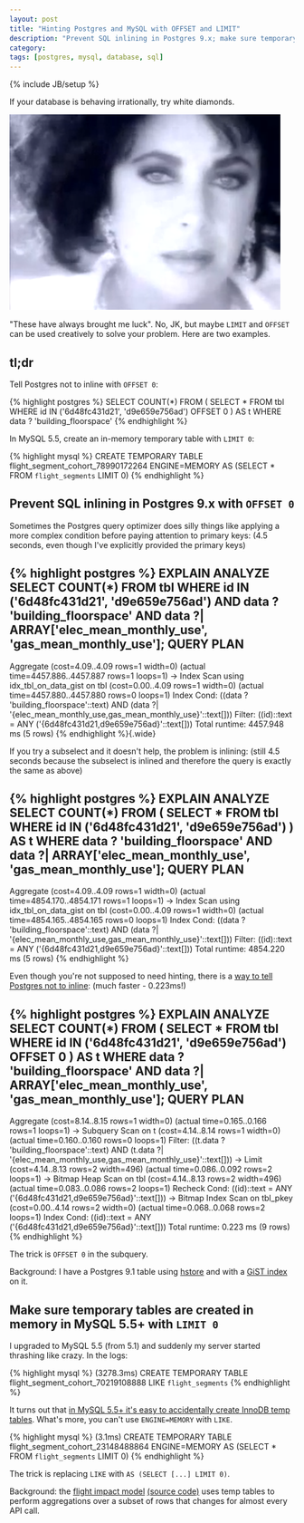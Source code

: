 ```yaml
---
layout: post
title: "Hinting Postgres and MySQL with OFFSET and LIMIT"
description: "Prevent SQL inlining in Postgres 9.x; make sure temporary tables are created in memory in MySQL 5.5+"
category: 
tags: [postgres, mysql, database, sql]
---
```

{% include JB/setup %}

If your database is behaving irrationally, try white diamonds.

<p><a href="https://www.youtube.com/watch?v=vjVfu8-Wp6s" title="Elizabeth Taylor White Diamonds"><img src="/images/2013-03-29-hinting-postgres-and-mysql-with-offset-and-limit/whitediamonds.png" /></a></p>

"These have always brought me luck". No, JK, but maybe `LIMIT` and `OFFSET` can be used creatively to solve your problem. Here are two examples.

## tl;dr

Tell Postgres not to inline with `OFFSET 0`:

{% highlight postgres %}
SELECT COUNT(*) FROM (
  SELECT * FROM tbl WHERE id IN ('6d48fc431d21', 'd9e659e756ad') OFFSET 0
) AS t WHERE data ? 'building_floorspace'
{% endhighlight %}

In MySQL 5.5, create an in-memory temporary table with `LIMIT 0`:

{% highlight mysql %}
CREATE TEMPORARY TABLE flight_segment_cohort_78990172264
  ENGINE=MEMORY
  AS (SELECT * FROM `flight_segments` LIMIT 0)
{% endhighlight %}

## Prevent SQL inlining in Postgres 9.x with `OFFSET 0`

Sometimes the Postgres query optimizer does silly things like applying a more complex condition before paying attention to primary keys: (4.5 seconds, even though I've explicitly provided the primary keys)

{% highlight postgres %}
EXPLAIN ANALYZE SELECT COUNT(*) FROM tbl WHERE id IN ('6d48fc431d21', 'd9e659e756ad') AND data ? 'building_floorspace' AND data ?| ARRAY['elec_mean_monthly_use', 'gas_mean_monthly_use'];
                                                                     QUERY PLAN                                                                     
----------------------------------------------------------------------------------------------------------------------------------------------------
 Aggregate  (cost=4.09..4.09 rows=1 width=0) (actual time=4457.886..4457.887 rows=1 loops=1)
   ->  Index Scan using idx_tbl_on_data_gist on tbl  (cost=0.00..4.09 rows=1 width=0) (actual time=4457.880..4457.880 rows=0 loops=1)
         Index Cond: ((data ? 'building_floorspace'::text) AND (data ?| '{elec_mean_monthly_use,gas_mean_monthly_use}'::text[]))
         Filter: ((id)::text = ANY ('{6d48fc431d21,d9e659e756ad}'::text[]))
 Total runtime: 4457.948 ms
(5 rows)
{% endhighlight %}{.wide}

If you try a subselect and it doesn't help, the problem is inlining: (still 4.5 seconds because the subselect is inlined and therefore the query is exactly the same as above)

{% highlight postgres %}
EXPLAIN ANALYZE SELECT COUNT(*) FROM (  SELECT * FROM tbl WHERE id IN ('6d48fc431d21', 'd9e659e756ad')  ) AS t WHERE data ? 'building_floorspace' AND data ?| ARRAY['elec_mean_monthly_use', 'gas_mean_monthly_use'];
                                                                     QUERY PLAN                                                                     
----------------------------------------------------------------------------------------------------------------------------------------------------
 Aggregate  (cost=4.09..4.09 rows=1 width=0) (actual time=4854.170..4854.171 rows=1 loops=1)
   ->  Index Scan using idx_tbl_on_data_gist on tbl  (cost=0.00..4.09 rows=1 width=0) (actual time=4854.165..4854.165 rows=0 loops=1)
         Index Cond: ((data ? 'building_floorspace'::text) AND (data ?| '{elec_mean_monthly_use,gas_mean_monthly_use}'::text[]))
         Filter: ((id)::text = ANY ('{6d48fc431d21,d9e659e756ad}'::text[]))
 Total runtime: 4854.220 ms
(5 rows)
{% endhighlight %}

Even though you're not supposed to need hinting, there is a [way to tell Postgres not to inline](http://www.postgresql.org/message-id/E1RfAwz-0006Us-7B@wrigleys.postgresql.org): (much faster - 0.223ms!)

{% highlight postgres %}
EXPLAIN ANALYZE SELECT COUNT(*) FROM (  SELECT * FROM tbl WHERE id IN ('6d48fc431d21', 'd9e659e756ad') OFFSET 0 ) AS t WHERE data ? 'building_floorspace' AND data ?| ARRAY['elec_mean_monthly_use', 'gas_mean_monthly_use'];
                                                                QUERY PLAN                                                                
------------------------------------------------------------------------------------------------------------------------------------------
 Aggregate  (cost=8.14..8.15 rows=1 width=0) (actual time=0.165..0.166 rows=1 loops=1)
   ->  Subquery Scan on t  (cost=4.14..8.14 rows=1 width=0) (actual time=0.160..0.160 rows=0 loops=1)
         Filter: ((t.data ? 'building_floorspace'::text) AND (t.data ?| '{elec_mean_monthly_use,gas_mean_monthly_use}'::text[]))
         ->  Limit  (cost=4.14..8.13 rows=2 width=496) (actual time=0.086..0.092 rows=2 loops=1)
               ->  Bitmap Heap Scan on tbl  (cost=4.14..8.13 rows=2 width=496) (actual time=0.083..0.086 rows=2 loops=1)
                     Recheck Cond: ((id)::text = ANY ('{6d48fc431d21,d9e659e756ad}'::text[]))
                     ->  Bitmap Index Scan on tbl_pkey  (cost=0.00..4.14 rows=2 width=0) (actual time=0.068..0.068 rows=2 loops=1)
                           Index Cond: ((id)::text = ANY ('{6d48fc431d21,d9e659e756ad}'::text[]))
 Total runtime: 0.223 ms
(9 rows)
{% endhighlight %}

The trick is `OFFSET 0` in the subquery.

Background: I have a Postgres 9.1 table using [hstore](http://www.postgresql.org/docs/9.1/static/hstore.html) and with a [GiST index](http://www.postgresql.org/docs/9.1/static/textsearch-indexes.html) on it.

## Make sure temporary tables are created in memory in MySQL 5.5+ with `LIMIT 0`

I upgraded to MySQL 5.5 (from 5.1) and suddenly my server started thrashing like crazy. In the logs:

{% highlight mysql %}
(3278.3ms)   CREATE TEMPORARY TABLE flight_segment_cohort_70219108888 LIKE `flight_segments` 
{% endhighlight %}

It turns out that [in MySQL 5.5+ it's easy to accidentally create InnoDB temp tables](http://stackoverflow.com/questions/5859391/create-temporary-table-from-select-statement-without-using-create-table). What's more, you can't use `ENGINE=MEMORY` with `LIKE`.

{% highlight mysql %}
(3.1ms)   CREATE TEMPORARY TABLE flight_segment_cohort_23148488864 ENGINE=MEMORY AS (SELECT * FROM `flight_segments` LIMIT 0)
{% endhighlight %}

The trick is replacing `LIKE` with `AS (SELECT [...] LIMIT 0)`.

Background: the [flight impact model](http://impact.brighterplanet.com/models/flight) [(source code)](https://github.com/brighterplanet/flight) uses temp tables to perform aggregations over a subset of rows that changes for almost every API call.
